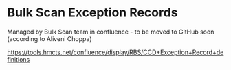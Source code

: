 # Bulk Scan Exception Records

Managed by Bulk Scan team in confluence - to be moved to GitHub soon (according to Aliveni Choppa)

https://tools.hmcts.net/confluence/display/RBS/CCD+Exception+Record+definitions